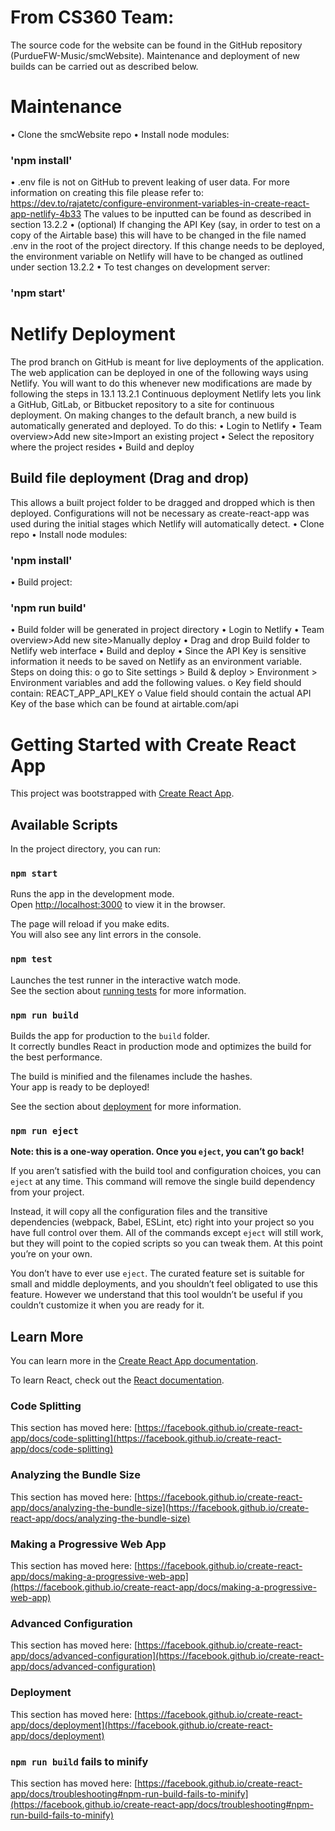 # From CS360 Team: 

The source code for the website can be found in the GitHub repository (PurdueFW-Music/smcWebsite). Maintenance and deployment of new builds can be carried out as described below.

#	Maintenance
•	Clone the smcWebsite repo
•	Install node modules: 
### 'npm install'
•	.env file is not on GitHub to prevent leaking of user data. For more information on creating this file please refer to: https://dev.to/rajatetc/configure-environment-variables-in-create-react-app-netlify-4b33
The values to be inputted can be found as described in section 13.2.2
•	(optional) If changing the API Key (say, in order to test on a copy of the Airtable base) this will have to be changed in the file named .env in the root of the project directory. If this change needs to be deployed, the environment variable on Netlify will have to be changed as outlined under section 13.2.2
•	To test changes on development server: 
### 'npm start'



#	Netlify Deployment
The prod branch on GitHub is meant for live deployments of the application. The web application can be deployed in one of the following ways using Netlify. You will want to do this whenever new modifications are made by following the steps in 13.1
13.2.1	Continuous deployment
 Netlify lets you link a GitHub, GitLab, or Bitbucket repository to a site for continuous deployment. On making changes to the default branch, a new build is automatically generated and deployed. To do this:
•	Login to Netlify
•	Team overview>Add new site>Import an existing project
•	Select the repository where the project resides
•	Build and deploy



##	Build file deployment (Drag and drop)
This allows a built project folder to be dragged and dropped which is then deployed. Configurations will not be necessary as create-react-app was used during the initial stages which Netlify will automatically detect.
•	Clone repo
•	Install node modules: 
### 'npm install'
•	Build project: 
### 'npm run build'
•	Build folder will be generated in project directory 
•	Login to Netlify
•	Team overview>Add new site>Manually deploy
•	Drag and drop Build folder to Netlify web interface
•	Build and deploy
•	Since the API Key is sensitive information it needs to be saved on Netlify as an environment variable. Steps on doing this:
    o	go to Site settings > Build & deploy > Environment > Environment variables and add the following values.
    o	Key field should contain: REACT_APP_API_KEY 
    o	Value field should contain the actual API Key of the base which can be found at airtable.com/api 


# Getting Started with Create React App

This project was bootstrapped with [Create React App](https://github.com/facebook/create-react-app).

## Available Scripts

In the project directory, you can run:

### `npm start`

Runs the app in the development mode.\
Open [http://localhost:3000](http://localhost:3000) to view it in the browser.

The page will reload if you make edits.\
You will also see any lint errors in the console.

### `npm test`

Launches the test runner in the interactive watch mode.\
See the section about [running tests](https://facebook.github.io/create-react-app/docs/running-tests) for more information.

### `npm run build`

Builds the app for production to the `build` folder.\
It correctly bundles React in production mode and optimizes the build for the best performance.

The build is minified and the filenames include the hashes.\
Your app is ready to be deployed!

See the section about [deployment](https://facebook.github.io/create-react-app/docs/deployment) for more information.

### `npm run eject`

**Note: this is a one-way operation. Once you `eject`, you can’t go back!**

If you aren’t satisfied with the build tool and configuration choices, you can `eject` at any time. This command will remove the single build dependency from your project.

Instead, it will copy all the configuration files and the transitive dependencies (webpack, Babel, ESLint, etc) right into your project so you have full control over them. All of the commands except `eject` will still work, but they will point to the copied scripts so you can tweak them. At this point you’re on your own.

You don’t have to ever use `eject`. The curated feature set is suitable for small and middle deployments, and you shouldn’t feel obligated to use this feature. However we understand that this tool wouldn’t be useful if you couldn’t customize it when you are ready for it.

## Learn More

You can learn more in the [Create React App documentation](https://facebook.github.io/create-react-app/docs/getting-started).

To learn React, check out the [React documentation](https://reactjs.org/).

### Code Splitting

This section has moved here: [https://facebook.github.io/create-react-app/docs/code-splitting](https://facebook.github.io/create-react-app/docs/code-splitting)

### Analyzing the Bundle Size

This section has moved here: [https://facebook.github.io/create-react-app/docs/analyzing-the-bundle-size](https://facebook.github.io/create-react-app/docs/analyzing-the-bundle-size)

### Making a Progressive Web App

This section has moved here: [https://facebook.github.io/create-react-app/docs/making-a-progressive-web-app](https://facebook.github.io/create-react-app/docs/making-a-progressive-web-app)

### Advanced Configuration

This section has moved here: [https://facebook.github.io/create-react-app/docs/advanced-configuration](https://facebook.github.io/create-react-app/docs/advanced-configuration)

### Deployment

This section has moved here: [https://facebook.github.io/create-react-app/docs/deployment](https://facebook.github.io/create-react-app/docs/deployment)

### `npm run build` fails to minify

This section has moved here: [https://facebook.github.io/create-react-app/docs/troubleshooting#npm-run-build-fails-to-minify](https://facebook.github.io/create-react-app/docs/troubleshooting#npm-run-build-fails-to-minify)

